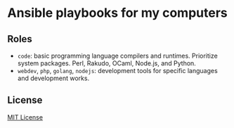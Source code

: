 
Ansible playbooks for my computers
===

## Roles

* `code`: basic programming language compilers and runtimes.  Prioritize system packages.  Perl, Rakudo, OCaml, Node.js, and Python.
* `webdev`, `php`, `golang`, `nodejs`: development tools for specific languages and development works.

## License

[MIT License](http://pm5.mit-license.org)

